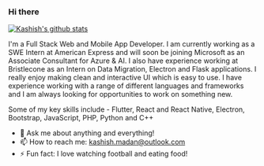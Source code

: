 ### Hi there
[![Kashish's github stats](https://github-readme-stats.vercel.app/api?username=kashishmadan&show_icons=true&theme=radical)]()

I'm a Full Stack Web and Mobile App Developer. I am currently working as a SWE Intern at American Express and will soon be joining Microsoft as an Associate Consultant for Azure & AI. I also have experience working at Bristlecone as an Intern on Data Migration, Electron and Flask applications. I really enjoy making clean and interactive UI which is easy to use. I have experience working with a range of different languages and frameworks and I am always looking for opportunities to work on something new.

Some of my key skills include - Flutter, React and React Native, Electron, Bootstrap, JavaScript, PHP, Python and C++

- 💬 Ask me about anything and everything! 
- 📫 How to reach me: kashish.madan@outlook.com
- ⚡ Fun fact: I love watching football and eating food! 
